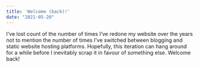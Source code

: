 ```yaml
---
title: 'Welcome (back)!'
date: "2021-05-20"
---
```


I’ve lost count of the number of times I’ve redone my website over the years
not to mention the number of times I’ve switched between blogging and static
website hosting platforms. Hopefully, this iteration can hang around for
a while before I inevitably scrap it in favour of something else. Welcome back!
